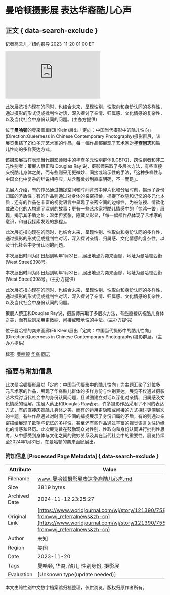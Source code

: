 # 曼哈顿摄影展 表达华裔酷儿心声

## 正文 { data-search-exclude }


记者高云儿╱纽约报导 2023-11-20 01:00 ET

![此次展览指向现在的同时，也结合未来，呈现性别、性取向和身份认同的多样性，通过摄影的形式促成批判性对话，深入探讨了亲情、归属感、文化情感的复杂性，以及当代社会中身份认同的问题。(主办方提供)](https://pgw.worldjournal.com/gw/photo.php?u=https://uc.udn.com.tw/photo/wj/realtime/2023/11/20/27378711.jpg&x=0&y=0&sw=0&sh=0&sl=W&fw=800&exp=3600&q=75)

此次展览指向现在的同时，也结合未来，呈现性别、性取向和身份认同的多样性，通过摄影的形式促成批判性对话，深入探讨了亲情、归属感、文化情感的复杂性，以及当代社会中身份认同的问题。(主办方提供)

位于[**曼哈顿**](https://www.worldjournal.com/search/tagging/8877/%E6%9B%BC%E5%93%88%E9%A1%BF?zh-cn)的奕来画廊(Eli Klein)展出「定向：中国当代摄影中的酷儿性向」(Direction:Queerness in Chinese Contemporary Photography)摄影群展，该展览集结了21位多元艺术家的作品，每一幅作品都展现了艺术家对[**华裔**](https://www.worldjournal.com/search/tagging/8877/%E5%8D%8E%E8%A3%94?zh-cn)[**同志**](https://www.worldjournal.com/search/tagging/8877/%E5%90%8C%E5%BF%97?zh-cn)和酷儿性向的多样表达方式。

该摄影展旨在表现当代摄影师眼中的华裔多元性别群体(LGBTQ)、跨性别者和非二元性别者；策展人蔡正和 Douglas Ray 说，摄影师采取了多层次方法，有些直接庆祝酷儿身体之美，而有些则采用更微妙、间接或暗示性的手法，「这种多样性与中国文化中复杂的辞说相呼应，从含蓄微妙到直率明确，不一而足」。

策展人介绍，有的作品通过捕捉空间和时间背景中碎片化和分层时刻，揭示了身份归属的矛盾性；有的作品则通过对身体的亲密描绘，捕捉了欲望和记忆的多元化本质；还有的作品在丰富的视觉语言中呈现了亲密空间的边缘性，为被忽视、情欲化或政治化的人构建了深刻的故事；更有一些艺术家将酷儿情感中的「惊鸿一瞥」展现，揭示其矛盾之处：温柔但紧张，隐藏又彰显，「每一幅都作品体现了艺术家的意识，和自我探索发现的旅程」。

此次展览指向现在的同时，也结合未来，呈现性别、性取向和身份认同的多样性，通过摄影的形式促成批判性对话，深入探讨亲情、归属感、文化情感的复杂性，以及当代社会中身份认同的问题。

本次展出时间为即日起到明年1月31日，展出地点为奕来画廊，地址为曼哈顿西街(West Street)398号。

本次展出时间为即日起到明年1月31日，展出地点为奕来画廊，地址为曼哈顿西街(West Street)398号。(主办方提供)

此次展览指向现在的同时，也结合未来，呈现性别、性取向和身份认同的多样性，通过摄影的形式促成批判性对话，深入探讨了亲情、归属感、文化情感的复杂性，以及当代社会中身份认同的问题。

策展人蔡正和Douglas Ray说，摄影师采取了多层次方法，有些直接庆祝酷儿身体之美，而有些则采用更微妙、间接或暗示性的手法。(主办方提供)

位于曼哈顿的奕来画廊(Eli Klein)展出「定向：中国当代摄影中的酷儿性向」(Direction:Queerness in Chinese Contemporary Photography)摄影群展。(主办方提供)

标签: [曼哈顿](https://www.worldjournal.com/search/tagging/8877/%E6%9B%BC%E5%93%88%E9%A1%BF?zh-cn) [华裔](https://www.worldjournal.com/search/tagging/8877/%E5%8D%8E%E8%A3%94?zh-cn) [同志](https://www.worldjournal.com/search/tagging/8877/%E5%90%8C%E5%BF%97?zh-cn)

## 摘要与附加信息

<!-- tcd_abstract -->
此次曼哈顿摄影展以「定向：中国当代摄影中的酷儿性向」为主题汇聚了21位多元艺术家的作品，展现了华裔酷儿群体的多样身份与性别表达。展览不仅通过摄影艺术探讨当代社会中的身份认同问题，且试图建立对话以深化对亲情、归属感及文化情感的理解。策展人蔡正和Douglas Ray表示，许多摄影作品采用了不同的表达方式，有的直接庆祝酷儿身体之美，而有的运用更隐晦或间接的方式探讨更深层次的主题。有些作品通过对时间与空间的捕捉展示了身份归属的矛盾，有的则通过亲密描绘展现了欲望与记忆的多样性，甚至还有些作品通过丰富的视觉语言关注边缘化的情感和经历。此次展览旨在鼓励观众对性别、性取向和身份认同进行批判性思考，从中感受到身体与文化之间的微妙关系及其在当代社会中的重要性。展览持续至2024年1月31日，在曼哈顿的奕来画廊展出。
<!-- tcd_abstract_end -->

### 附加信息 [Processed Page Metadata] { data-search-exclude }

| Attribute       | Value                                  |
|-----------------|----------------------------------------|
| Filename        | www_曼哈顿摄影展表达华裔酷儿心声.md                             |
| Size            | 3819 bytes                           |
| Archived Date   | 2024-11-12 23:25:27                             |
| Original Link   | [https://www.worldjournal.com/wj/story/121390/7585527?from=wj_referralnews&zh-cn](https://www.worldjournal.com/wj/story/121390/7585527?from=wj_referralnews&zh-cn)                       |
| Author          | 未知                               |
| Region          | 美国                               |
| Date            | 2023-11-20                                 |
| Tags            | 曼哈顿, 华裔, 酷儿, 性别身份, 摄影展                                 |
| Evaluation            | [Unknown type(update needed)]                                 |
<!-- tcd_table_end -->

本文由跨性别中文数字档案馆归档整理，仅供浏览。版权归原作者所有。
